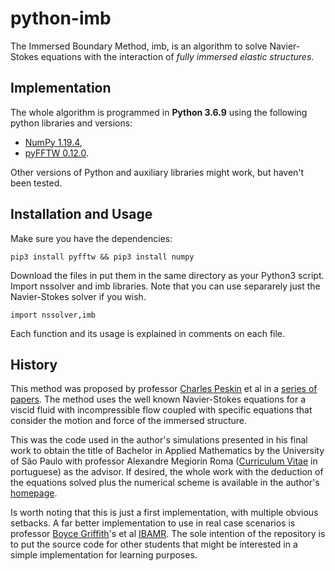 # python-imb

The Immersed Boundary Method, imb, is an algorithm to solve Navier-Stokes equations with the interaction of _fully immersed elastic 
structures_. 

## Implementation

The whole algorithm is programmed in **Python 3.6.9** using the following python libraries and versions:

- [NumPy 1.19.4](https://NumPy.org/),
- [pyFFTW 0.12.0](https://github.com/pyFFTW/pyFFTW).

Other versions of Python and auxiliary libraries might work, but haven't been tested.

## Installation and Usage

Make sure you have the dependencies:

```
pip3 install pyfftw && pip3 install numpy
```

Download the files in put them in the same directory as your Python3 script. Import nssolver and imb libraries. Note that you can use 
separarely just the Navier-Stokes solver if you wish.

```
import nssolver,imb
```

Each function and its usage is explained in comments on each file.

## History

This method was proposed by professor [Charles Peskin](https://www.math.nyu.edu/faculty/peskin/) et al in a 
[series of papers](https://www.math.nyu.edu/faculty/peskin/ib_lecture_notes/index.html). The method uses the well known Navier-Stokes 
equations for a viscid fluid with incompressible flow coupled with specific equations that consider the motion and force of the 
immersed structure. 

This was the code used in the author's simulations presented in his final work to obtain the title of Bachelor in Applied Mathematics 
by the University of São Paulo with professor Alexandre Megiorin Roma ([Curriculum Vitae](http://lattes.cnpq.br/4149882391730362) in 
portuguese) as the advisor. If desired, the whole work with the deduction of the equations solved plus the numerical scheme is 
available in the author's [homepage](http://www.manuel.gcastro.net/texts/).

Is worth noting that this is just a first implementation, with multiple obvious setbacks. A far better implementation to use in real 
case scenarios is professor [Boyce Griffith](https://cims.nyu.edu/~griffith/)'s et al [IBAMR](https://github.com/IBAMR/IBAMR). The 
sole intention of the repository is to put the source code for other students that might be interested in a simple implementation for 
learning purposes.
